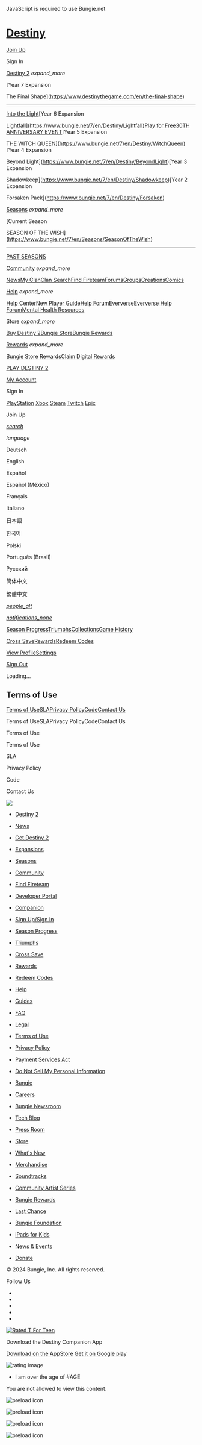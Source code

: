 JavaScript is required to use Bungie.net

[Destiny](https://www.bungie.net/7)
===================================

[Join Up](https://www.bungie.net/en/User/JoinUp?bru=%2F)

Sign In

[Destiny 2](https://www.bungie.net/7/en/Destiny) _expand\_more_

[Year 7 Expansion

The Final Shape](https://www.destinythegame.com/en/the-final-shape)

* * *

[Into the Light](https://www.destinythegame.com/en/into-the-light)[Year 6 Expansion

Lightfall](https://www.bungie.net/7/en/Destiny/Lightfall)[Play for Free](https://www.bungie.net/7/en/Destiny/NewLight)[30TH ANNIVERSARY EVENT](https://www.bungie.net/7/en/Direct/Anniversary)[Year 5 Expansion

THE WITCH QUEEN](https://www.bungie.net/7/en/Destiny/WitchQueen)[Year 4 Expansion

Beyond Light](https://www.bungie.net/7/en/Destiny/BeyondLight)[Year 3 Expansion

Shadowkeep](https://www.bungie.net/7/en/Destiny/Shadowkeep)[Year 2 Expansion

Forsaken Pack](https://www.bungie.net/7/en/Destiny/Forsaken)

[Seasons](https://www.bungie.net/7/en/Seasons) _expand\_more_

[Current Season

SEASON OF THE WISH](https://www.bungie.net/7/en/Seasons/SeasonOfTheWish)

* * *

[PAST SEASONS](https://www.bungie.net/7/en/Seasons/#past-seasons)

[Community](https://www.bungie.net/en/ClanV2/MyClans) _expand\_more_

[News](https://www.bungie.net/7/en/News)[My Clan](https://www.bungie.net/en/ClanV2/MyClan)[Clan Search](https://www.bungie.net/en/ClanV2/MyClans)[Find Fireteam](https://www.bungie.net/7/en/FireteamFinder)[Forums](https://www.bungie.net/en/Forum/Topics)[Groups](https://www.bungie.net/en/Groups)[Creations](https://www.bungie.net/en/Community/Creations)[Comics](https://comics.bungie.net/)

[Help](https://www.bungie.net/en/Support) _expand\_more_

[Help Center](https://www.bungie.net/en/Support)[New Player Guide](https://www.bungie.net/Guide)[Help Forum](https://www.bungie.net/en/Forums/Topics/?tg=Help)[Eververse](https://www.bungie.net/Silver)[Eververse Help Forum](https://www.bungie.net/en/Forums/Topics/?tg=Help%20Eververse)[Mental Health Resources](https://help.bungie.net/hc/articles/4402601695252)

[Store](https://bungiestore.com/) _expand\_more_

[Buy Destiny 2](https://www.bungie.net/7/en/Destiny/Buy)[Bungie Store](https://bungiestore.com/)[Bungie Rewards](https://www.bungie.net/7/en/Direct/Rewards)

[Rewards](https://www.bungie.net/7/en/Direct/Rewards) _expand\_more_

[Bungie Store Rewards](https://bungiestore.com/bungie-rewards)[Claim Digital Rewards](https://www.bungie.net/en/Profile/Rewards)

[PLAY DESTINY 2](https://www.bungie.net/7/en/Destiny/Buy)

[My Account](javascript:void(0);)

Sign In

[PlayStation](https://www.bungie.net/en/User/SignIn/Psnid?flowStart=1 "PlayStation") [Xbox](https://www.bungie.net/en/User/SignIn/Xuid?flowStart=1 "Xbox") [Steam](https://www.bungie.net/en/User/SignIn/SteamId?flowStart=1 "Steam") [Twitch](https://www.bungie.net/en/User/SignIn/TwitchId?flowStart=1 "Twitch") [Epic](https://www.bungie.net/en/User/SignIn/EgsId?flowStart=1 "Epic")

Join Up

[_search_](https://www.bungie.net/7/en/Search)

_language_

Deutsch

English

Español

Español (México)

Français

Italiano

日本語

한국어

Polski

Português (Brasil)

Русский

简体中文

繁體中文

[_people\_alt_](https://www.bungie.net/7/en/User/Account/BungieFriends)

[_notifications\_none_](https://www.bungie.net/en/Messages)

[Season Progress](https://www.bungie.net/7/en/Seasons/Progress)[Triumphs](https://www.bungie.net/7/en/Triumphs)[Collections](https://www.bungie.net/7/en/Collections)[Game History](https://www.bungie.net/7/en/User/GameHistory/254/)

[Cross Save](https://www.bungie.net/7/en/CrossSave)[Rewards](https://www.bungie.net/7/en/Direct/Rewards)[Redeem Codes](https://www.bungie.net/7/en/Codes/Redeem)

[View Profile](https://www.bungie.net/7/en/User/Profile)[Settings](https://www.bungie.net/7/en/User/Account/IdentitySettings)

[Sign Out](https://www.bungie.net/en/User/SignOut?bru=%2Fen%2FBungie%2FTerms)

Loading...

Terms of Use
------------

[Terms of Use](https://www.bungie.net/7/en/Legal/Terms)[SLA](https://www.bungie.net/7/en/Legal/sla)[Privacy Policy](https://www.bungie.net/7/en/Legal/privacypolicy)[Code](https://www.bungie.net/7/en/Legal/CodeOfConduct)[Contact Us](https://www.bungie.net/en/View/bungie/contactus)

Terms of UseSLAPrivacy PolicyCodeContact Us

Terms of Use

Terms of Use

SLA

Privacy Policy

Code

Contact Us

[![](/img/theme/bungienet/logos/bungie_logo_footer.png?cv=3983621215&av=1050484795)](https://www.bungie.net/7)

* [Destiny 2](https://www.bungie.net/7/en/Destiny/NewLight)
* [News](https://www.bungie.net/en/News/Index)
* [Get Destiny 2](https://www.bungie.net/7/en/Destiny/Buy)
* [Expansions](https://www.bungie.net/7/en/Destiny/Buy/Promo)
* [Seasons](https://www.bungie.net/Seasons)
* [Community](https://www.bungie.net/en/ClanV2/MyClan)
* [Find Fireteam](https://www.bungie.net/7/en/FireteamFinder/)
* [Developer Portal](https://www.bungie.net/en/Application)

* [Companion](https://www.bungie.net/7/en/Destiny/Companion)
* [Sign Up/Sign In](https://www.bungie.net/7/en/User/SignIn?bru=%2Fen%2FBungie%2FTerms)
* [Season Progress](https://www.bungie.net/7/en/Seasons/Progress)
* [Triumphs](https://www.bungie.net/7/en/Triumphs)
* [Cross Save](https://www.bungie.net/7/en/CrossSave)
* [Rewards](https://www.bungie.net/7/en/Direct/Rewards)
* [Redeem Codes](https://www.bungie.net/7/en/Codes/Redeem)

* [Help](https://www.bungie.net/en/Support/Index)
* [Guides](https://www.bungie.net/en/Guide/Destiny2)
* [FAQ](https://www.bungie.net/en/Support/Index)
* [Legal](https://www.bungie.net/7/en/Legal/sla)
* [Terms of Use](https://www.bungie.net/7/en/Legal/Terms)
* [Privacy Policy](https://www.bungie.net/7/en/Legal/privacypolicy)
* [Payment Services Act](https://www.bungie.net/7/en/Legal/paymentservicesact)
* [Do Not Sell My Personal Information](https://www.bungie.net/en/Help/Troubleshoot?oid=48626)

* [Bungie](https://careers.bungie.com/?utm_source=BungieNet&utm_medium=footerlink&utm_campaign=BNET_2020)
* [Careers](https://careers.bungie.com/jobs)
* [Bungie Newsroom](https://www.bungie.net/7/en/Newsroom)
* [Tech Blog](https://www.bungie.net/7/en/BungieTech)
* [Press Room](https://press.bungie.com/)

* [Store](http://bungiestore.com/?utm_source=BungieNet&utm_medium=footerlink&utm_campaign=BNET_2020)
* [What's New](https://bungiestore.com/collections/whats-new)
* [Merchandise](http://bungiestore.com/merchandise/)
* [Soundtracks](https://bungiestore.com/collections/soundtracks)
* [Community Artist Series](https://bungiestore.com/collections/community-artist-series)
* [Bungie Rewards](https://bungiestore.com/collections/bungie-rewards)
* [Last Chance](https://bungiestore.com/collections/last-chance)

* [Bungie Foundation](http://www.bungiefoundation.org/?utm_source=BungieNet&utm_medium=footerlink&utm_campaign=BNET_2020)
* [iPads for Kids](https://bungiefoundation.org/littlelights)
* [News & Events](https://bungiefoundation.org/news-events)
* [Donate](https://bungiefoundation.donordrive.com/index.cfm?fuseaction=donate.event&eventID=506)

© 2024 Bungie, Inc. All rights reserved.

Follow Us

* [](https://www.facebook.com/destinythegame "Bungie on Facebook")
* [](https://www.instagram.com/destinythegame/ "Bungie on Instagram")
* [](https://twitter.com/DestinyTheGame "Bungie on Twitter")
* [](https://www.youtube.com/user/Bungie "Bungie on YouTube")
* [](https://www.twitch.tv/bungie "Bungie on Twitch")

[![Rated T For Teen](/img/theme/bungienet/img/rating_esrb_t_dest2.png?cv=3983621215&av=1050484795)](http://www.esrb.org/ratings/Synopsis.aspx?Certificate=35008&Title=Destiny+2)

Download the Destiny Companion App

[Download on the AppStore](http://itunes.apple.com/us/app/bungie-mobile/id441444902) [Get it on Google play](http://play.google.com/store/apps/details?id=com.bungieinc.bungiemobile)

![rating image](/img/theme/bungienet/placeholders/blank.gif?cv=3983621215&av=1050484795)

* I am over the age of #AGE

You are not allowed to view this content.

![preload icon](/img/theme/bungienet/icons/icon_loading_gray.gif?cv=3983621215&av=1050484795)

![preload icon](/img/theme/bungienet/icons/icon_loading_gray.gif?cv=3983621215&av=1050484795)

![preload icon](/img/theme/bungienet/icons/icon_loading_gray.gif?cv=3983621215&av=1050484795)

![preload icon](/img/theme/bungienet/icons/icon_loading_gray.gif?cv=3983621215&av=1050484795)
